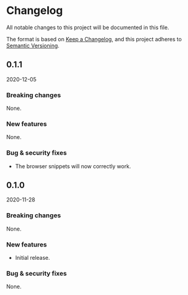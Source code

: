 # Changelog

All notable changes to this project will be documented in this file.

The format is based on [Keep a Changelog](https://keepachangelog.com/en/1.0.0/),
and this project adheres to [Semantic Versioning](https://semver.org/spec/v2.0.0.html).

## 0.1.1

2020-12-05

### Breaking changes

None.

### New features

None.

### Bug & security fixes

- The browser snippets will now correctly work.

## 0.1.0 

2020-11-28

### Breaking changes

None.

### New features

- Initial release.

### Bug & security fixes

None.
